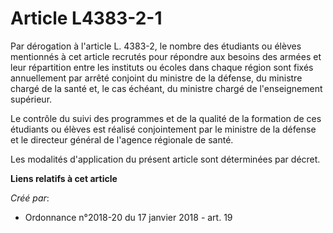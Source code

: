 # Article L4383-2-1

Par dérogation à l'article L. 4383-2, le nombre des étudiants ou élèves mentionnés à cet article recrutés pour répondre aux
besoins des armées et leur répartition entre les instituts ou écoles dans chaque région sont fixés annuellement par arrêté
conjoint du ministre de la défense, du ministre chargé de la santé et, le cas échéant, du ministre chargé de l'enseignement
supérieur.

Le contrôle du suivi des programmes et de la qualité de la formation de ces étudiants ou élèves est réalisé conjointement par
le ministre de la défense et le directeur général de l'agence régionale de santé.

Les modalités d'application du présent article sont déterminées par décret.

**Liens relatifs à cet article**

_Créé par_:

  - Ordonnance n°2018-20 du 17 janvier 2018 - art. 19
